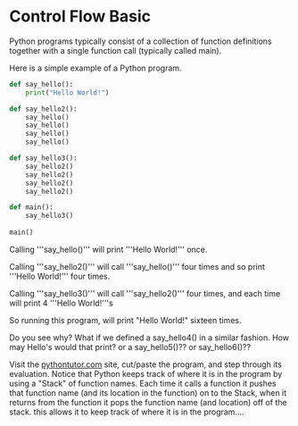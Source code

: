# Control Flow Basic

Python programs typically consist of a collection of function definitions
together with a single function call (typically called main).

Here is a simple example of a Python program.
``` python
def say_hello():
    print("Hello World!")

def say_hello2():
    say_hello()
    say_hello()
    say_hello()
    say_hello()

def say_hello3():
    say_hello2()
    say_hello2()
    say_hello2()
    say_hello2()

def main():
    say_hello3()
    
main()
```
Calling '''say_hello()''' will print '''Hello World!'''  once.

Calling '''say_hello2()''' will call '''say_hello()''' four times and so print '''Hello World!'''  four times.

Calling '''say_hello3()''' will call '''say_hello2()''' four times, and each time will print 4 '''Hello World!'''s

So running this program, will print "Hello World!" sixteen times.

Do you see why? What if we defined a say_hello4() in a similar
fashion. How may Hello's would that print? or a say_hello5()?? or say_hello6()??

Visit the [pythontutor.com](https://pythontutor.com) site, cut/paste the program, and step through its evaluation.
Notice that Python keeps track of where it is in the program by using a "Stack" of function names. Each time it calls a function
it pushes that function name (and its location in the function) on to the Stack, when it returns from the function it pops the function
name (and location) off of the stack. this allows it to keep track of where it is in the program....

